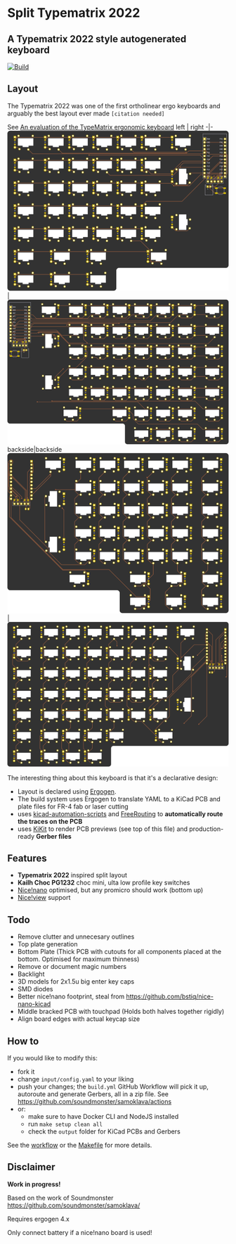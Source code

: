 # Split Typematrix 2022 
## A Typematrix 2022 style autogenerated keyboard
[![Build](https://github.com/tbaumann/typematrix_split_ergogen/actions/workflows/build.yml/badge.svg)](https://github.com/tbaumann/typematrix_split_ergogen/actions/workflows/build.yml)

## Layout
The Typematrix 2022 was one of the first ortholinear ergo keyboards and arguably the best layout ever made `[citation needed]`

See [An evaluation of the TypeMatrix ergonomic keyboard](http://www.typematrix.com/documents/TypeMatrix_study.pdf)
left | right
-|-
![left](images/left-front.png) | ![right](images/right-front.png)
backside|backside
![left bottom](images/left-back.png) | ![right bottom](images/right-back.png)


The interesting thing about this keyboard is that it's a declarative design:
* Layout is declared using [Ergogen](https://github.com/mrzealot/ergogen/). 
* The build system uses Ergogen to translate YAML to a KiCad PCB and plate files for FR-4 fab or laser cutting
* uses [kicad-automation-scripts](https://github.com/productize/kicad-automation-scripts) and [FreeRouting](https://github.com/freerouting/freerouting) to **automatically route the traces on the PCB**
* uses [KiKit](https://github.com/yaqwsx/KiKit) to render PCB previews (see top of this file) and production-ready **Gerber files**

## Features

* **Typematrix 2022** inspired split layout
* **Kailh Choc PG1232** choc mini, ulta low profile key switches
* [Nice!nano](https://nicekeyboards.com/nice-nano) optimised, but any promicro should work (bottom up) 
* [Nice!view](https://nicekeyboards.com/nice-view) support
  
## Todo
* Remove clutter and unnecesary outlines
* Top plate generation
* Bottom Plate (Thick PCB with cutouts for all components placed at the bottom. Optimised for maximum thinness)
* Remove or document magic numbers
* Backlight
* 3D models for 2x1.5u big enter key caps
* SMD diodes
* Better nice!nano footprint, steal from https://github.com/bstiq/nice-nano-kicad
* Middle bracked PCB with touchpad (Holds both halves together rigidly)
* Align board edges with actual keycap size

## How to

If you would like to modify this:
* fork it
* change `input/config.yaml` to your liking
* push your changes; the `build.yml` GitHub Workflow will pick it up, autoroute and generate Gerbers, all in a zip file.
  See https://github.com/soundmonster/samoklava/actions
* or:
  * make sure to have Docker CLI and NodeJS installed
  * run `make setup clean all`
  * check the `output` folder for KiCad PCBs and Gerbers

See the [workflow](.github/workflows/build.yml) or the [Makefile](Makefile) for more details.

## Disclaimer

**Work in progress!**

Based on the work of Soundmonster https://github.com/soundmonster/samoklava/

Requires ergogen 4.x

Only connect battery if a nice!nano board is used!